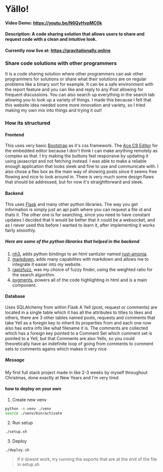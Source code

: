 # Yällo!
#### Video Demo: https://youtu.be/N6QyHvpMC0k
#### Description: A code sharing solution that allows users to share and request code with a clean and intuitive look.
#### Currently now live at: https://gravitationally.online

### Share code solutions with other programmers
It is a code sharing solution where other programmers can ask other programmers for solutions or share what their solutions are on regular problems like a binary sort for example. It can be a safe environment with the report feature and you can like and reply to any Post allowing for frequent discussions. You can also search up everything in the search tab allowing you to look up a variety of things. I made this because I felt that this website idea needed some more innovation and variety, so I tried making my own mix into things and trying it out!
### How its structured
#### Frontend
This uses very basic [Bootstrap](https://getbootstrap.com/) as it's css framework.
The [Ace C9 Editor](https://ace.c9.io/) for the embedded editor because I don't think I can make anything remotely as complex as that.
I try making the buttons feel responsive by updating it using javascript and not fetching instead. 
I was able to make a reliable enough application that looks sleek and fine to use and communicate with.
I also chose a flex box as the main way of showing posts since it seems free flowing and nice to look around in.
There is very much some design flaws that should be addressed, but for now it's straightforward and sleek.
#### Backend
This uses [Flask](https://flask.palletsprojects.com/en/3.0.x/) and many other python libraries.
The way you get information is simply just an api path where you can request a file id and thats it.
The other one is for searching, since you need to have constant updates I decided that it would be better that it could be a websocket, and as I never used this before I wanted to learn it, after implementing it works fairly smoothly.
##### Here are some of the python libraries that helped in the backend
1. [nh3](https://pypi.org/project/nh3/), adds python bindings to an html santizier named [rust-amonia](https://github.com/rust-ammonia/ammonia).
2. [markdown](https://pypi.org/project/Markdown/), adds many capabilites with markdown and allows me to integrate it easier into my website.
3. [rapizfuzz](https://pypi.org/project/rapidfuzz/), was my choice of fuzzy finder, using the weighted ratio for the search algorithm.
4. [pygments](https://pypi.org/project/Pygments/), powers all of the code highlighting in html and is a main component.
#### Database
Uses SQLAlchemy from within Flask
A Yell (post, request or comments) are located in a single table which it has all the attributes to titles to likes and others, there are 3 other tables named posts, requests and comments that take Yell as a foregin key to inherit its properties from and each one now also has extra info like what filename it is.
The comments are collected which has a foreign key pointed to a Comment Set which comment set is pointed to a Yell, but that Comments are also Yells, so you could theoretically have an indefinite loop of going from comments to comment sets to comments agains which makes it very nice
##### Message
My first full stack project made in like 2-3 weeks by myself throughout Christmas, done exactly at New Years and I'm very tired

#### how to deploy on your own
1. Create new venv

```bash
python -m venv ./venv
source ./venv/bin/activate
```
2. Run setup

```bash
./setup.sh
```
3. Deploy

```bash
./deploy.sh
```

> if it doesnt work, try running the exports that are at the end of the file in setup.sh
